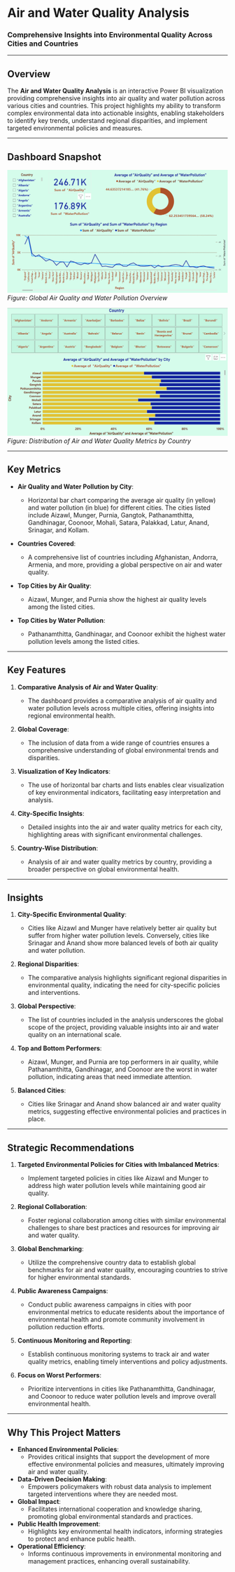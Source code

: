 # **Air and Water Quality Analysis**  
### **Comprehensive Insights into Environmental Quality Across Cities and Countries**  

---

## **Overview**  
The **Air and Water Quality Analysis** is an interactive Power BI visualization providing comprehensive insights into air quality and water pollution across various cities and countries. This project highlights my ability to transform complex environmental data into actionable insights, enabling stakeholders to identify key trends, understand regional disparities, and implement targeted environmental policies and measures.

---

## **Dashboard Snapshot**  

![Dashboard Image](Images/Dashboard_Image.png)  
*Figure: Global Air Quality and Water Pollution Overview*  

![Stacked Bar Chart Image](Images/Stacked_Bar_Chart_Image.png)  
*Figure: Distribution of Air and Water Quality Metrics by Country*

---

## **Key Metrics**

- **Air Quality and Water Pollution by City**:
  - Horizontal bar chart comparing the average air quality (in yellow) and water pollution (in blue) for different cities. The cities listed include Aizawl, Munger, Purnia, Gangtok, Pathanamthitta, Gandhinagar, Coonoor, Mohali, Satara, Palakkad, Latur, Anand, Srinagar, and Kollam.

- **Countries Covered**:
  - A comprehensive list of countries including Afghanistan, Andorra, Armenia, and more, providing a global perspective on air and water quality.

- **Top Cities by Air Quality**:
  - Aizawl, Munger, and Purnia show the highest air quality levels among the listed cities.

- **Top Cities by Water Pollution**:
  - Pathanamthitta, Gandhinagar, and Coonoor exhibit the highest water pollution levels among the listed cities.

---

## **Key Features**

1. **Comparative Analysis of Air and Water Quality**:
   - The dashboard provides a comparative analysis of air quality and water pollution levels across multiple cities, offering insights into regional environmental health.

2. **Global Coverage**:
   - The inclusion of data from a wide range of countries ensures a comprehensive understanding of global environmental trends and disparities.

3. **Visualization of Key Indicators**:
   - The use of horizontal bar charts and lists enables clear visualization of key environmental indicators, facilitating easy interpretation and analysis.

4. **City-Specific Insights**:
   - Detailed insights into the air and water quality metrics for each city, highlighting areas with significant environmental challenges.

5. **Country-Wise Distribution**:
   - Analysis of air and water quality metrics by country, providing a broader perspective on global environmental health.

---

## **Insights**  

1. **City-Specific Environmental Quality**:  
   - Cities like Aizawl and Munger have relatively better air quality but suffer from higher water pollution levels. Conversely, cities like Srinagar and Anand show more balanced levels of both air quality and water pollution.

2. **Regional Disparities**:  
   - The comparative analysis highlights significant regional disparities in environmental quality, indicating the need for city-specific policies and interventions.

3. **Global Perspective**:  
   - The list of countries included in the analysis underscores the global scope of the project, providing valuable insights into air and water quality on an international scale.

4. **Top and Bottom Performers**:  
   - Aizawl, Munger, and Purnia are top performers in air quality, while Pathanamthitta, Gandhinagar, and Coonoor are the worst in water pollution, indicating areas that need immediate attention.

5. **Balanced Cities**:  
   - Cities like Srinagar and Anand show balanced air and water quality metrics, suggesting effective environmental policies and practices in place.

---

## **Strategic Recommendations**  

1. **Targeted Environmental Policies for Cities with Imbalanced Metrics**:  
   - Implement targeted policies in cities like Aizawl and Munger to address high water pollution levels while maintaining good air quality.

2. **Regional Collaboration**:  
   - Foster regional collaboration among cities with similar environmental challenges to share best practices and resources for improving air and water quality.

3. **Global Benchmarking**:  
   - Utilize the comprehensive country data to establish global benchmarks for air and water quality, encouraging countries to strive for higher environmental standards.

4. **Public Awareness Campaigns**:  
   - Conduct public awareness campaigns in cities with poor environmental metrics to educate residents about the importance of environmental health and promote community involvement in pollution reduction efforts.

5. **Continuous Monitoring and Reporting**:  
   - Establish continuous monitoring systems to track air and water quality metrics, enabling timely interventions and policy adjustments.

6. **Focus on Worst Performers**:  
   - Prioritize interventions in cities like Pathanamthitta, Gandhinagar, and Coonoor to reduce water pollution levels and improve overall environmental health.

---

## **Why This Project Matters**  
- **Enhanced Environmental Policies**:
    - Provides critical insights that support the development of more effective environmental policies and measures, ultimately improving air and water quality.
- **Data-Driven Decision Making**:
    - Empowers policymakers with robust data analysis to implement targeted interventions where they are needed most.
- **Global Impact**:
    - Facilitates international cooperation and knowledge sharing, promoting global environmental standards and practices.
- **Public Health Improvement**:
    - Highlights key environmental health indicators, informing strategies to protect and enhance public health.
- **Operational Efficiency**:
    - Informs continuous improvements in environmental monitoring and management practices, enhancing overall sustainability.
